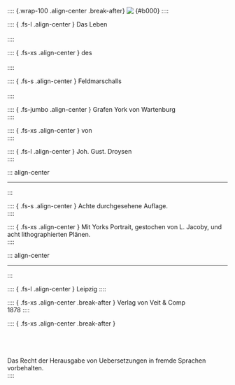 :::: {.wrap-100 .align-center .break-after}
![&nbsp;](York_von_Wartenburg_000.jpg ""){#b000}
::::

:::: { .fs-l .align-center }
Das Leben<br /><br />
::::

:::: { .fs-xs .align-center }
des<br /><br />
::::

:::: { .fs-s .align-center }
Feldmarschalls<br /><br />
::::

:::: { .fs-jumbo .align-center }
Grafen York von Wartenburg<br />
::::

:::: { .fs-xs .align-center }
von<br />
::::

:::: { .fs-l .align-center }
Joh. Gust. Droysen<br />
::::

::: align-center
****
:::

:::: { .fs-s .align-center }
Achte durchgesehene Auflage.<br />
::::

:::: { .fs-xs .align-center }
Mit Yorks Portrait, gestochen von L. Jacoby, und acht lithographierten Plänen.<br />
::::

::: align-center
****
:::

:::: { .fs-l .align-center }
Leipzig
::::

:::: { .fs-xs .align-center .break-after }
Verlag von Veit & Comp<br />
1878
::::

:::: { .fs-xs .align-center .break-after }
<br /><br /><br /><br /><br />Das Recht der Herausgabe von Uebersetzungen in fremde Sprachen vorbehalten.<br />
::::
